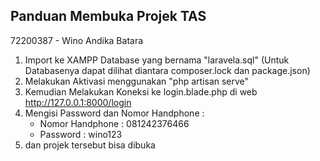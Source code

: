 
## Panduan Membuka Projek TAS

72200387 - Wino Andika Batara

1. Import ke XAMPP Database yang bernama "laravela.sql" (Untuk Databasenya dapat dilihat diantara composer.lock dan package.json)
2. Melakukan Aktivasi menggunakan "php artisan serve"
3. Kemudian Melakukan Koneksi ke login.blade.php di web http://127.0.0.1:8000/login
4. Mengisi Password dan Nomor Handphone :
    - Nomor Handphone : 081242376466
    - Password        : wino123
5. dan projek tersebut bisa dibuka

